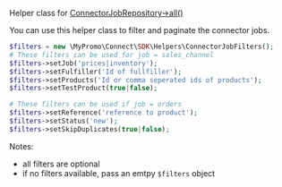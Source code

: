 Helper class for [ConnectorJobRepository->all()][ConnectorJobRepository]

You can use this helper class to filter and paginate the connector jobs.

```php
$filters = new \MyPromo\Connect\SDK\Helpers\ConnectorJobFilters();
# These filters can be used for job = sales_channel
$filters->setJob('prices|inventory');
$filters->setFulfiller('Id of fullfiller');
$filters->setProducts('Id or comma seperated ids of products');
$filters->setTestProduct(true|false);

# These filters can be used if job = orders
$filters->setReference('reference to product');
$filters->setStatus('new');
$filters->setSkipDuplicates(true|false);

```

Notes:

* all filters are optional
* if no filters available, pass an emtpy `$filters` object

[ConnectorJobRepository]: ../Repositories/ConnectorJobRepository.md
